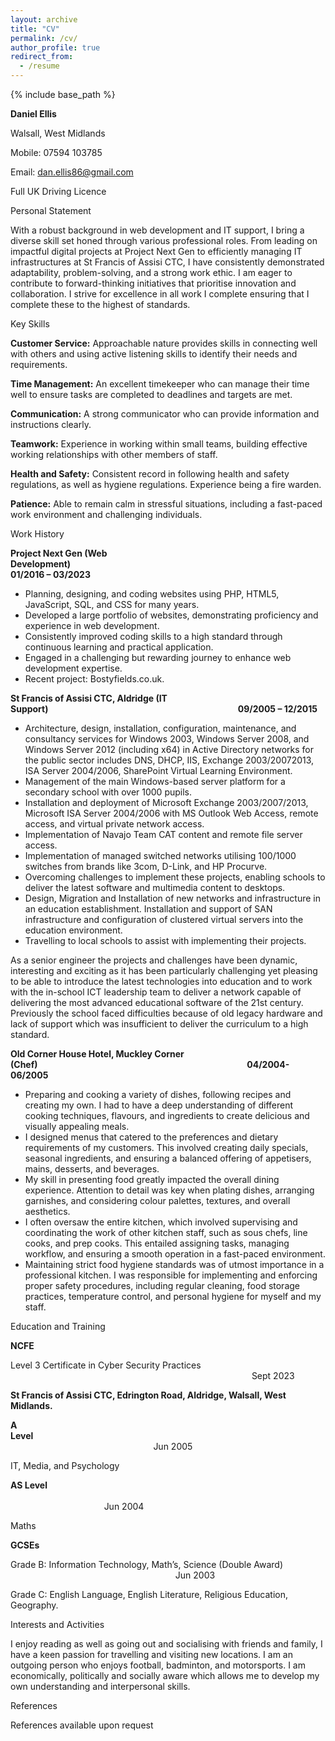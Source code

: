 ```yaml
---
layout: archive
title: "CV"
permalink: /cv/
author_profile: true
redirect_from:
  - /resume
---
```


{% include base_path %}

**Daniel Ellis**

Walsall, West Midlands

Mobile: 07594 103785

Email: [dan.ellis86@gmail.com](mailto:dan.ellis96@gmail.com)

Full UK Driving Licence

Personal Statement

With a robust background in web development and IT support, I bring a diverse skill set honed through various professional roles. From leading on impactful digital projects at Project Next Gen to efficiently managing IT infrastructures at St Francis of Assisi CTC, I have consistently demonstrated adaptability, problem-solving, and a strong work ethic. I am eager to contribute to forward-thinking initiatives that prioritise innovation and collaboration. I strive for excellence in all work I complete ensuring that I complete these to the highest of standards.

Key Skills

**Customer Service:** Approachable nature provides skills in connecting well with others and using active listening skills to identify their needs and requirements.

**Time Management:** An excellent timekeeper who can manage their time well to ensure tasks are completed to deadlines and targets are met.

**Communication:** A strong communicator who can provide information and instructions clearly.

**Teamwork:** Experience in working within small teams, building effective working relationships with other members of staff.

**Health and Safety:** Consistent record in following health and safety regulations, as well as hygiene regulations. Experience being a fire warden.

**Patience:** Able to remain calm in stressful situations, including a fast-paced work environment and challenging individuals.  

Work History

**Project Next Gen (Web Development)**                                                                                               **01/2016 – 03/2023**

*   Planning, designing, and coding websites using PHP, HTML5, JavaScript, SQL, and CSS for many years.
*   Developed a large portfolio of websites, demonstrating proficiency and experience in web development.
*   Consistently improved coding skills to a high standard through continuous learning and practical application.
*   Engaged in a challenging but rewarding journey to enhance web development expertise.
*   Recent project: Bostyfields.co.uk.

**St Francis of Assisi CTC, Aldridge (IT Support)**                                                                             **09/2005 – 12/2015**

*   Architecture, design, installation, configuration, maintenance, and consultancy services for Windows 2003, Windows Server 2008, and Windows Server 2012 (including x64) in Active Directory networks for the public sector includes DNS, DHCP, IIS, Exchange 2003/20072013, ISA Server 2004/2006, SharePoint Virtual Learning Environment.
*   Management of the main Windows-based server platform for a secondary school with over 1000 pupils.
*   Installation and deployment of Microsoft Exchange 2003/2007/2013, Microsoft ISA Server 2004/2006 with MS Outlook Web Access, remote access, and virtual private network access.
*   Implementation of Navajo Team CAT content and remote file server access.
*   Implementation of managed switched networks utilising 100/1000 switches from brands like 3com, D-Link, and HP Procurve.
*   Overcoming challenges to implement these projects, enabling schools to deliver the latest software and multimedia content to desktops.
*   Design, Migration and Installation of new networks and infrastructure in an education establishment. Installation and support of SAN infrastructure and configuration of clustered virtual servers into the education environment.
*   Travelling to local schools to assist with implementing their projects.

As a senior engineer the projects and challenges have been dynamic, interesting and exciting as it has been particularly challenging yet pleasing to be able to introduce the latest technologies into education and to work with the in-school ICT leadership team to deliver a network capable of delivering the most advanced educational software of the 21st century. Previously the school faced difficulties because of old legacy hardware and lack of support which was insufficient to deliver the curriculum to a high standard.

**Old Corner House Hotel, Muckley Corner (Chef)**                                                                                     **04/2004- 06/2005**

*   Preparing and cooking a variety of dishes, following recipes and creating my own. I had to have a deep understanding of different cooking techniques, flavours, and ingredients to create delicious and visually appealing meals.
*   I designed menus that catered to the preferences and dietary requirements of my customers. This involved creating daily specials, seasonal ingredients, and ensuring a balanced offering of appetisers, mains, desserts, and beverages.
*   My skill in presenting food greatly impacted the overall dining experience. Attention to detail was key when plating dishes, arranging garnishes, and considering colour palettes, textures, and overall aesthetics.
*   I often oversaw the entire kitchen, which involved supervising and coordinating the work of other kitchen staff, such as sous chefs, line cooks, and prep cooks. This entailed assigning tasks, managing workflow, and ensuring a smooth operation in a fast-paced environment.
*   Maintaining strict food hygiene standards was of utmost importance in a professional kitchen. I was responsible for implementing and enforcing proper safety procedures, including regular cleaning, food storage practices, temperature control, and personal hygiene for myself and my staff.

Education and Training

**NCFE**

Level 3 Certificate in Cyber Security Practices                                                                                                        Sept 2023

**St Francis of Assisi CTC, Edrington Road, Aldridge, Walsall, West Midlands.**

**A Level**                                                                                                                                                                                Jun 2005

IT, Media, and Psychology

**AS Level**                                                                                                                                                                             Jun 2004

Maths

**GCSEs**

Grade B: Information Technology, Math’s, Science (Double Award)                                                                    Jun 2003

Grade C: English Language, English Literature, Religious Education, Geography.

Interests and Activities

I enjoy reading as well as going out and socialising with friends and family, I have a keen passion for travelling and visiting new locations. I am an outgoing person who enjoys football, badminton, and motorsports. I am economically, politically and socially aware which allows me to develop my own understanding and interpersonal skills.

References

References available upon request